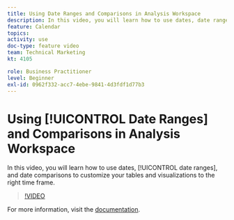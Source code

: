 ```yaml
---
title: Using Date Ranges and Comparisons in Analysis Workspace
description: In this video, you will learn how to use dates, date ranges, and date comparisons to customize your tables and visualizations to the right time frame.
feature: Calendar
topics: 
activity: use
doc-type: feature video
team: Technical Marketing
kt: 4105

role: Business Practitioner
level: Beginner
exl-id: 0962f332-acc7-4ebe-9841-4d3fdf1d77b3
---
```

# Using [!UICONTROL Date Ranges] and Comparisons in Analysis Workspace

In this video, you will learn how to use dates, [!UICONTROL date ranges], and date comparisons to customize your tables and visualizations to the right time frame.

>[!VIDEO](https://video.tv.adobe.com/v/30753/?quality=12)

For more information, visit the [documentation](https://docs.adobe.com/content/help/en/analytics/analyze/analysis-workspace/components/calendar-date-ranges/calendar.html).
